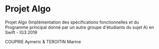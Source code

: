# Projet Algo

Projet Algo (Implémentation des spécifications fonctionnelles et du Programme principal donné par un autre groupe d'étudiants du sujet A) en Swift - IG3 2019

COUPRIE Aymeric & TEROITIN Marine
